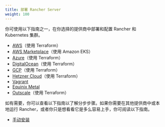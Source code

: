 ```yaml
---
title: 部署 Rancher Server
weight: 100
---
```


你可使用以下指南之一，在你选择的提供商中部署和配置 Rancher 和 Kubernetes 集群。

- [AWS](../getting-started/quick-start-guides/deploy-rancher-manager/aws.md)（使用 Terraform）
- [AWS Marketplace](../getting-started/quick-start-guides/deploy-rancher-manager/aws-marketplace.md)（使用 Amazon EKS）
- [Azure](../getting-started/quick-start-guides/deploy-rancher-manager/azure.md)（使用 Terraform）
- [DigitalOcean](../getting-started/quick-start-guides/deploy-rancher-manager/digitalocean.md)（使用 Terraform）
- [GCP](../getting-started/quick-start-guides/deploy-rancher-manager/gcp.md)（使用 Terraform）
- [Hetzner Cloud](../getting-started/quick-start-guides/deploy-rancher-manager/hetzner-cloud.md)（使用 Terraform）
- [Vagrant](../getting-started/quick-start-guides/deploy-rancher-manager/vagrant.md)
- [Equinix Metal](../getting-started/quick-start-guides/deploy-rancher-manager/equinix-metal.md)
- [Outscale](../getting-started/quick-start-guides/deploy-rancher-manager/outscale-qs.md)（使用 Terraform）


如有需要，你可以查看以下指南以了解分步步骤。如果你需要在其他提供商中或本地运行 Rancher，或者你只是想看看它是多么容易上手，你可阅读以下指南。

- [手动安装](../getting-started/quick-start-guides/deploy-rancher-manager/helm-cli.md)
